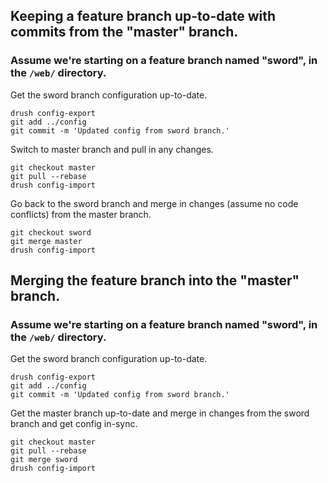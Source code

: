 ## Keeping a feature branch up-to-date with commits from the "master" branch.

### Assume we're starting on a feature branch named "sword", in the `/web/` directory.

Get the sword branch configuration up-to-date.

```
drush config-export
git add ../config
git commit -m 'Updated config from sword branch.'
```

Switch to master branch and pull in any changes.

```
git checkout master
git pull --rebase
drush config-import
```

Go back to the sword branch and merge in changes (assume no code conflicts) from the master branch.

```
git checkout sword
git merge master
drush config-import
```
## Merging the feature branch into the "master" branch.

### Assume we're starting on a feature branch named "sword", in the `/web/` directory.

Get the sword branch configuration up-to-date.

```
drush config-export
git add ../config
git commit -m 'Updated config from sword branch.'
```

Get the master branch up-to-date and merge in changes from the sword branch and get config in-sync.

```
git checkout master
git pull --rebase
git merge sword
drush config-import
```
